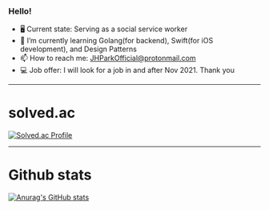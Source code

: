 ### Hello!

- 🖥 Current state: Serving as a social service worker
- 🌱 I’m currently learning Golang(for backend), Swift(for iOS development), and Design Patterns
- 📫 How to reach me: JHParkOfficial@protonmail.com
- 💻 Job offer: I will look for a job in and after Nov 2021. Thank you

-------
# solved.ac

[![Solved.ac Profile](http://mazassumnida.wtf/api/v2/generate_badge?boj=bypro97)](https://solved.ac/bypro97/)

-------
# Github stats
[![Anurag's GitHub stats](https://github-readme-stats.vercel.app/api?username=simp7)](https://github.com/anuraghazra/github-readme-stats)
